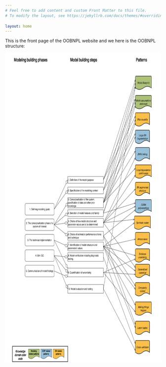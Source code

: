 ```yaml
---
# Feel free to add content and custom Front Matter to this file.
# To modify the layout, see https://jekyllrb.com/docs/themes/#overriding-theme-defaults

layout: home
---
```



This is the front page of the OOBNPL website and we here is the OOBNPL structure:
<!--
![OOBN PL structure](images/PL_structure.png "The structure of the OOBN PL")
-->
<img src="images/PL_structure.png" alt="The structure of the OOBN PL" height=1000>
